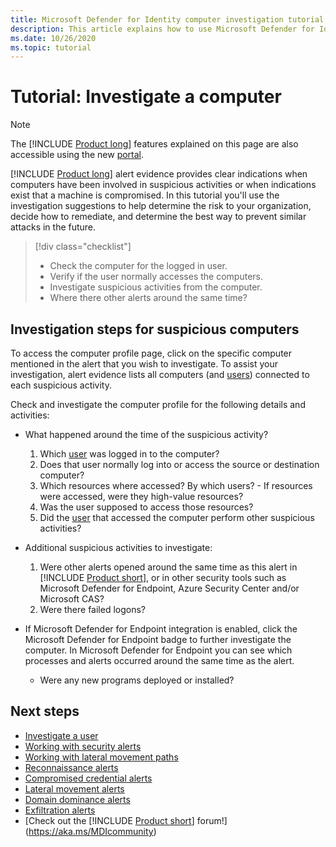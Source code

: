 ```yaml
---
title: Microsoft Defender for Identity computer investigation tutorial
description: This article explains how to use Microsoft Defender for Identity security alerts to investigate a suspicious computer.
ms.date: 10/26/2020
ms.topic: tutorial
---
```


# Tutorial: Investigate a computer

> [!NOTE]
> The [!INCLUDE [Product long](includes/product-long.md)] features explained on this page are also accessible using the new [portal](https://portal.cloudappsecurity.com).

[!INCLUDE [Product long](includes/product-long.md)] alert evidence provides clear indications when computers have been involved in suspicious activities or when indications exist that a machine is compromised. In this tutorial you'll use the investigation suggestions to help determine the risk to your organization, decide how to remediate, and determine the best way to prevent similar attacks in the future.  

> [!div class="checklist"]
>
> - Check the computer for the logged in user.
> - Verify if the user normally accesses the computers.
> - Investigate suspicious activities from the computer.
> - Where there other alerts around the same time?

## Investigation steps for suspicious computers

To access the computer profile page, click on the specific computer mentioned in the alert that you wish to investigate. To assist your investigation, alert evidence lists all computers (and [users](investigate-a-user.md)) connected to each suspicious activity.

Check and investigate the computer profile for the following details and activities:

- What happened around the time of the suspicious activity?  
    1. Which [user](investigate-a-user.md) was logged in to the computer?
    1. Does that user normally log into or access the source or destination computer?
    1. Which resources where accessed? By which users?
      - If resources were accessed, were they high-value resources?
    1. Was the user supposed to access those resources?
    1. Did the [user](investigate-a-user.md) that accessed the computer perform other suspicious activities?

- Additional suspicious activities to investigate:
    1. Were other alerts opened around the same time as this alert in [!INCLUDE [Product short](includes/product-short.md)], or in other security tools such as Microsoft Defender for Endpoint, Azure Security Center and/or Microsoft CAS?
    1. Were there failed logons?

- If Microsoft Defender for Endpoint integration is enabled, click the Microsoft Defender for Endpoint badge to further investigate the computer. In Microsoft Defender for Endpoint you can see which processes and alerts occurred around the same time as the alert.
    - Were any new programs deployed or installed?

## Next steps

- [Investigate a user](investigate-a-user.md)
- [Working with security alerts](working-with-suspicious-activities.md)
- [Working with lateral movement paths](use-case-lateral-movement-path.md)
- [Reconnaissance alerts](reconnaissance-alerts.md)
- [Compromised credential alerts](compromised-credentials-alerts.md)
- [Lateral movement alerts](lateral-movement-alerts.md)
- [Domain dominance alerts](domain-dominance-alerts.md)
- [Exfiltration alerts](exfiltration-alerts.md)
- [Check out the [!INCLUDE [Product short](includes/product-short.md)] forum!](https://aka.ms/MDIcommunity)
